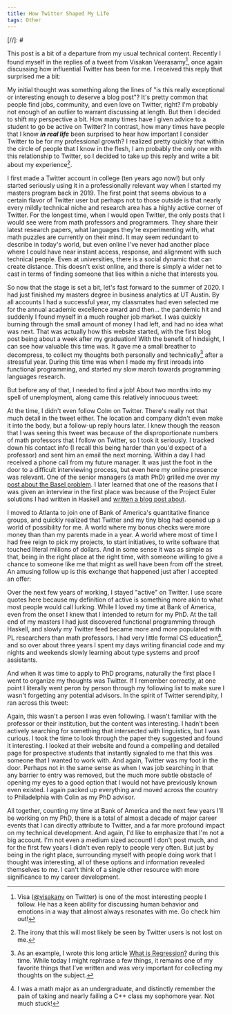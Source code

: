 ```yaml
---
title: How Twitter Shaped My Life
tags: Other
---
```


[//]: # <script async src="https://platform.twitter.com/widgets.js" charset="utf-8"></script> 
<script async src="https://platform.twitter.com/widgets.js" charset="utf-8"></script> 

This post is a bit of a departure from my usual technical content. Recently I
found myself in the replies of a tweet from Visakan Veerasamy[^visa], once again
discussing how influential Twitter has been for me. I received this reply
that surprised me a bit:

<blockquote class="twitter-tweet lds-dual-ring" data-theme="dark">
  <a href="https://twitter.com/DefenderOfBasic/status/1860830335149150375"></a> 
</blockquote>

[^visa]: Visa ([@visakanv](https://twitter.com/visakanv) on Twitter) is one of
    the most interesting people I follow. He has a keen ability for discussing
    human behavior and emotions in a way that almost always resonates with me.
    Go check him out!

My initial thought was something along the lines of "is this really exceptional
or interesting enough to deserve a blog post"? It's pretty common that people
find jobs, community, and even love on Twitter, right? I'm probably not enough
of an outlier to warrant discussing at length. But then I decided to shift my
perspective a bit. How many times have I given advice to a student to go be
active on Twitter? In contrast, how many times have people that I know ***in
real life*** been surprised to hear how important I consider Twitter to be for
my professional growth? I realized pretty quickly that within the circle of
people that I know in the flesh, I am probably the only one with this
relationship to Twitter, so I decided to take up this reply and write a bit
about my experience[^irony].

[^irony]: The irony that this will most likely be seen by Twitter users is not
    lost on me. 

I first made a Twitter account in college (ten years ago now!) but only started
seriously using it in a professionally relevant way when I started my masters
program back in 2019. The first point that seems obvious to a certain flavor of
Twitter user but perhaps not to those outside is that nearly every mildly
technical niche and research area has a highly active corner of Twitter. For the
longest time, when I would open Twitter, the only posts that I would see were
from math professors and programmers. They share their latest research papers,
what languages they're experimenting with, what math puzzles are currently on
their mind. It may seem redundant to describe in today's world, but even online
I've never had another place where I could have near instant access, response,
and alignment with such technical people. Even at universities, there is a
social dynamic that can create distance. This doesn't exist online, and there is
simply a wider net to cast in terms of finding someone that lies within a niche
that interests you.

So now that the stage is set a bit, let's fast forward to the summer of 2020. I
had just finished my masters degree in business analytics at UT Austin. By all
accounts I had a successful year, my classmates had even selected me for the
annual academic excellence award and then... the pandemic hit and suddenly I
found myself in a much rougher job market. I was quickly burning through the
small amount of money I had left, and had no idea what was next. That was
actually how this website started, with the first blog post being about a week
after my graduation! With the benefit of hindsight, I can see how valuable this
time was. It gave me a small breather to decompress, to collect my thoughts both
personally and technically[^regression] after a stressful year. During this time
was when I made my first inroads into functional programming, and started my
slow march towards programming languages research. 

[^regression]: As an example, I wrote this long article [What is
    Regression?](https://chrishenson.net/posts/2020-06-12-regression.html)
    during this time. While today I might rephrase a few things, it remains one
    of my favorite things that I've written and was very important for
    collecting my thoughts on the subject.

But before any of that, I needed to find a job! About two months into my spell
of unemployment, along came this relatively innocuous tweet:

<blockquote class="twitter-tweet lds-dual-ring" data-theme="dark">
  <a href="https://twitter.com/CardColm/status/1273441117107892228"></a> 
</blockquote>

At the time, I didn't even follow Colm on Twitter. There's really not that much
detail in the tweet either. The location and company didn't even make it into
the body, but a follow-up reply hours later. I knew though the reason that I was
seeing this tweet was because of the disproportionate numbers of math professors
that I follow on Twitter, so I took it seriously. I tracked down his contact
info (I recall this being harder than you'd expect of a professor) and sent him
an email the next morning. Within a day I had received a phone call from my
future manager. It was just the foot in the door to a difficult interviewing process,
but even here my online presence was relevant. One of the senior managers (a
math PhD) grilled me over my [post about the Basel
problem](https://chrishenson.net/posts/2020-05-27-basel.html). I later learned
that one of the reasons that I was given an interview in the first place was
because of the Project Euler solutions I had written in Haskell and [written a
blog post about](https://chrishenson.net/posts/2020-07-12-fib_power.html).

I moved to Atlanta to join one of Bank of America's quantitative finance groups,
and quickly realized that Twitter and my tiny blog had opened up a world of
possibility for me. A world where my bonus checks were more money than than my
parents made in a year. A world where most of time I had free reign to pick my
projects, to start initiatives, to write software that touched literal millions
of dollars. And in some sense it was as simple as that, being in the right place
at the right time, with someone willing to give a chance to someone like me that
might as well have been from off the street. An amusing follow up is this
exchange that happened just after I accepted an offer:

<blockquote class="twitter-tweet lds-dual-ring" data-theme="dark">
  <a href="https://twitter.com/CardColm/status/1283763996110270464?ref_src=twsrc%5Etfw"></a> 
</blockquote>

Over the next few years of working, I stayed "active" on Twitter. I use scare
quotes here because my definition of active is something more akin to what most
people would call lurking. While I loved my time at Bank of America, even from
the onset I knew that I intended to return for my PhD. At the tail end of my
masters I had just discovered functional programming through Haskell,
and slowly my Twitter feed became more and more populated with PL researchers
than math professors. I had very little formal CS education[^fail], and so over
about three years I spent my days writing financial code and my nights and
weekends slowly learning about type systems and proof assistants.

[^fail]: I was a math major as an undergraduate, and distinctly remember the
    pain of taking and nearly failing a C++ class my sophomore year. Not much stuck!

And when it was time to apply to PhD programs, naturally the first place I went
to organize my thoughts was Twitter. If I remember correctly, at one point I
literally went peron by person through my following list to make sure I wasn't
forgetting any potential advisors. In the spirit of Twitter serendipity, I ran
across this tweet:

<blockquote class="twitter-tweet lds-dual-ring" data-theme="dark">
  <a href="https://twitter.com/csgordon/status/1587517177179308032"></a> 
</blockquote>

Again, this wasn't a person I was even following. I wasn't familiar with the
professor or their institution, but the content was interesting. I hadn't been
actively searching for something that intersected with linguistics, but I was
curious. I took the time to look through the paper they suggested and found it
interesting. I looked at their website and found a compelling and detailed page
for prospective students that instantly signaled to me that this was someone
that I wanted to work with. And again, Twitter was my foot in the door. Perhaps
not in the same sense as when I was job searching in that any barrier to entry
was removed, but the much more subtle obstacle of opening my eyes to a good
option that I would not have previously known even existed. I again packed up
everything and moved across the country to Philadelphia with Colin as my PhD advisor.

All together, counting my time at Bank of America and the next few years I'll be
working on my PhD, there is a total of almost a decade of major career events
that I can directly attribute to Twitter, and a far more profound impact on my
technical development. And again, I'd like to emphasize that I'm not a big
account. I'm not even a medium sized account! I don't post much, and for the
first few years I didn't even reply to people very often. But just by being in
the right place, surrounding myself with people doing work that I thought was
interesting, all of these options and information revealed themselves to me. I
can't think of a single other resource with more significance to my career
development.
